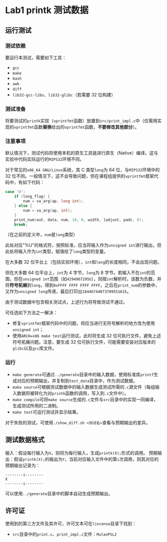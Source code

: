 # Lab1 printk 测试数据

## 运行测试

### 测试依赖

要运行本测试，需要如下工具：

- `gcc`
- `make`
- `bash`
- `awk`
- `diff`
- `lib32-gcc-libs`、`lib32-glibc`（若需要 32 位构建）

### 测试准备

将要测试的`printk`实现（`vprintfmt`函数）放置到`src/print_impl.c`中（仅需用实现的`vprintfmt`函数**替换**给出的`vprintfmt`函数，**不要修改其他部分**）。

### 注意事项

默认情况下，测试代码将使用本机的原生工具链进行原生（Native）编译。这与实验中代码实际运行的`MIPS32`环境不同。

对于常见的`x86_64 GNU/Linux`系统，其 C 类型`long`为 64 位，与`MIPS32`环境中的 32 位不同。一般情况下，这不会导致问题，但在课程组提供的`vprintfmt`框架代码中，有如下代码：

```c
case 'U':
    if (long_flag) {
        num = va_arg(ap, long int);
    } else {
        num = va_arg(ap, int);
    }
    print_num(out, data, num, 10, 0, width, ladjust, padc, 0);
    break;
```

（在之前的定义中，`num`是`long`类型）

此处对应"%U"的格式符，按照标准，应当将输入作为`unsigned int`进行输出，但此处将输入作为`int`类型，赋值给了`long`类型的变量。

在大多数 32 位平台上（包括实验环境），`int`和`long`的长度相同，不会出现问题。

但在大多数 64 位平台上，`int`为 4 字节，`long`为 8 字节。若输入不在`int`的范围，但在`unsigned int`范围（如`4294967295U`），则按`int`解析时，该数为负数，并将**符号拓展**到`long`，得到`0xFFFF FFFF FFFF FFFF`，之后在`print_num`的参数中，又作为`unsigned long`传递，最后打印出`18446744073709551615`。

由于测试数据中包含相关测试点，上述行为将导致测试不通过。

可任选如下方法之一解决：

- 修复`vprintfmt`框架代码中的问题，将应当进行无符号解析的地方改为使用`unsigned int`；
- 使用`ARCH=x86 make test`运行测试，此时将生成 32 位可执行文件，避免上述符号拓展问题。注意，要生成 32 位可执行文件，可能需要安装对应版本的`glibc`以及`gcc`库文件。

### 运行

- `make generate`可通过`../generate`目录中的输入数据，使用标准库`printf`生成对应的预期输出，并复制到`test_data`目录中，作为测试数据。
- `make source`可根据测试数据中的输入数据生成测试所需的`.c`源文件（每组输入数据将被转化为对`printk`函数的调用，写入到`.c`文件中）。
- `make compile`可将`make source`生成的`.c`文件与`src`目录中的实现一同编译，生成测试所用的二进制。
- `make test`可运行测试并显示结果。

对于失败的测试，可使用`./show_diff.sh <测试名>`查看与预期输出的差异。

## 测试数据格式

输入：假设每行输入为`X`，则将为每行输入，生成`printk(X);`形式的调用。
预期输出：假设`printk(X);`的输出为`Y`，当前对应输入文件中的第`i`次调用，则其对应的预期输出记录为：

```text
--------i--------
X
--------i--------
```

可以使用`../generate`目录中的脚本自动生成预期输出。

## 许可证

使用到的第三方文件及其许可，许可文本可在`lincense`目录下找到：

- `src`目录中的`print.c`、`print_impl.c`文件：`MulanPSL2`

